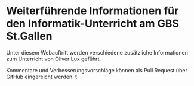# Weiterführende Informationen für den Informatik-Unterricht am GBS St.Gallen

Unter diesem Webauftritt werden verschiedene zusätzliche Informationen zum Unterricht von Oliver Lux geführt.

Kommentare und Verbesserungsvorschläge können als Pull Request über GitHub eingereicht werden. t